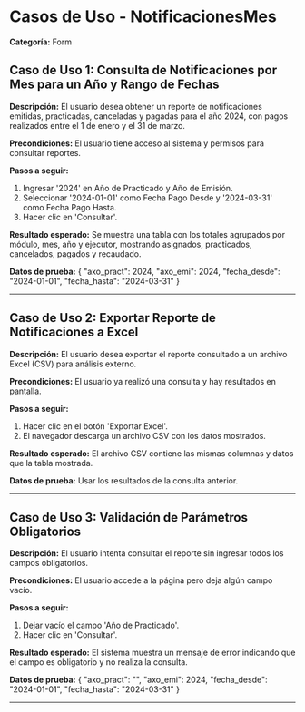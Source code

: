 # Casos de Uso - NotificacionesMes

**Categoría:** Form

## Caso de Uso 1: Consulta de Notificaciones por Mes para un Año y Rango de Fechas

**Descripción:** El usuario desea obtener un reporte de notificaciones emitidas, practicadas, canceladas y pagadas para el año 2024, con pagos realizados entre el 1 de enero y el 31 de marzo.

**Precondiciones:**
El usuario tiene acceso al sistema y permisos para consultar reportes.

**Pasos a seguir:**
1. Ingresar '2024' en Año de Practicado y Año de Emisión.
2. Seleccionar '2024-01-01' como Fecha Pago Desde y '2024-03-31' como Fecha Pago Hasta.
3. Hacer clic en 'Consultar'.

**Resultado esperado:**
Se muestra una tabla con los totales agrupados por módulo, mes, año y ejecutor, mostrando asignados, practicados, cancelados, pagados y recaudado.

**Datos de prueba:**
{ "axo_pract": 2024, "axo_emi": 2024, "fecha_desde": "2024-01-01", "fecha_hasta": "2024-03-31" }

---

## Caso de Uso 2: Exportar Reporte de Notificaciones a Excel

**Descripción:** El usuario desea exportar el reporte consultado a un archivo Excel (CSV) para análisis externo.

**Precondiciones:**
El usuario ya realizó una consulta y hay resultados en pantalla.

**Pasos a seguir:**
1. Hacer clic en el botón 'Exportar Excel'.
2. El navegador descarga un archivo CSV con los datos mostrados.

**Resultado esperado:**
El archivo CSV contiene las mismas columnas y datos que la tabla mostrada.

**Datos de prueba:**
Usar los resultados de la consulta anterior.

---

## Caso de Uso 3: Validación de Parámetros Obligatorios

**Descripción:** El usuario intenta consultar el reporte sin ingresar todos los campos obligatorios.

**Precondiciones:**
El usuario accede a la página pero deja algún campo vacío.

**Pasos a seguir:**
1. Dejar vacío el campo 'Año de Practicado'.
2. Hacer clic en 'Consultar'.

**Resultado esperado:**
El sistema muestra un mensaje de error indicando que el campo es obligatorio y no realiza la consulta.

**Datos de prueba:**
{ "axo_pract": "", "axo_emi": 2024, "fecha_desde": "2024-01-01", "fecha_hasta": "2024-03-31" }

---

